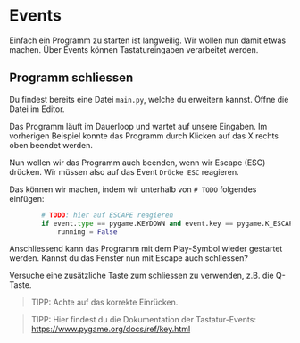 # Events

Einfach ein Programm zu starten ist langweilig. Wir wollen nun damit etwas machen.
Über Events können Tastatureingaben verarbeitet werden.

## Programm schliessen
Du findest bereits eine Datei `main.py`, welche du erweitern kannst. Öffne die Datei im Editor.

Das Programm läuft im Dauerloop und wartet auf unsere Eingaben.
Im vorherigen Beispiel konnte das Programm durch Klicken auf das X rechts oben beendet werden.

Nun wollen wir das Programm auch beenden, wenn wir Escape (ESC) drücken.
Wir müssen also auf das Event `Drücke ESC` reagieren.

Das können wir machen, indem wir unterhalb von `# TODO` folgendes einfügen:
``` python
        # TODO: hier auf ESCAPE reagieren
        if event.type == pygame.KEYDOWN and event.key == pygame.K_ESCAPE:
            running = False
```
Anschliessend kann das Programm mit dem Play-Symbol wieder gestartet werden.
Kannst du das Fenster nun mit Escape auch schliessen?

Versuche eine zusätzliche Taste zum schliessen zu verwenden, z.B. die Q-Taste.


> TIPP: Achte auf das korrekte Einrücken.

> TIPP: Hier findest du die Dokumentation der Tastatur-Events: https://www.pygame.org/docs/ref/key.html


